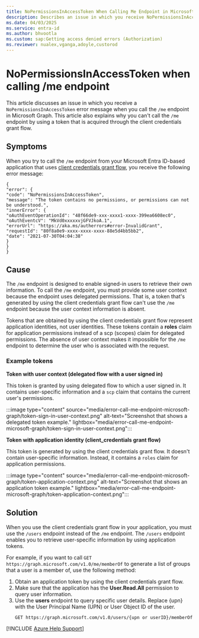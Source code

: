 ```yaml
---
title: NoPermissionsInAccessToken When Calling Me Endpoint in Microsoft Graph
description: Describes an issue in which you receive NoPermissionsInAccessToken error when you call /me endpoint in Microsoft Graph.
ms.date: 04/03/2025
ms.service: entra-id
ms.author: bhvootla
ms.custom: sap:Getting access denied errors (Authorization)
ms.reviewer: nualex,vganga,adoyle,custorod
---
```

# NoPermissionsInAccessToken when calling /me endpoint

This article discusses an issue in which you receive a `NoPermissionsInAccessToken` error message when you call the `/me` endpoint in Microsoft Graph. This article also explains why you can't call the `/me` endpoint by using a token that is acquired through the client credentials grant flow.

## Symptoms

When you try to call the `/me` endpoint from your Microsoft Entra ID-based application that uses [client credentials grant flow](/entra/identity-platform/v2-oauth2-client-creds-grant-flow), you receive the following error message:

```output
{
"error": {
"code": "NoPermissionsInAccessToken",
"message": "The token contains no permissions, or permissions can not be understood.",
"innerError": {
"oAuthEventOperationId": "48f66de9-xxx-xxxx1-xxxx-399ea6608ec0",
"oAuthEventcV": "MkVd0xxxxxvjGFVJkoA.1",
"errorUrl": "https://aka.ms/autherrors#error-InvalidGrant",
"requestId": "80f8a0e9-xxxx-xxxx-xxxx-88e5d4bb5bb2",
"date": "2021-07-30T04:04:38"
}
}
}
```

## Cause

The `/me` endpoint is designed to enable signed-in users to retrieve their own information. To call the `/me` endpoint, you must provide some user context because the endpoint uses delegated permissions. That is, a token that's generated by using the client credentials grant flow can't use the `/me` endpoint because the user context information is absent.

Tokens that are obtained by using the client credentials grant flow represent application identities, not user identities. These tokens contain a **roles** claim for application permissions instead of a scp (scopes) claim for delegated permissions. The absence of user context makes it impossible for the `/me` endpoint to determine the user who is associated with the request.

### Example tokens

**Token with user context (delegated flow with a user signed in)**

This token is granted by using delegated flow to which a user signed in. It contains user-specific information and a `scp` claim that contains the current user's permissions.

:::image type="content" source="media/error-call-me-endpoint-microsoft-graph/token-sign-in-user-context.png" alt-text="Screenshot that shows a delegated token example." lightbox="media/error-call-me-endpoint-microsoft-graph/token-sign-in-user-context.png":::

**Token with application identity (client_credentials grant flow)**

This token is generated by using the client credentials grant flow. It doesn't contain user-specific information. Instead, it contains a `roles` claim for application permissions.

:::image type="content" source="media/error-call-me-endpoint-microsoft-graph/token-application-context.png" alt-text="Screenshot that shows an application token example." lightbox="media/error-call-me-endpoint-microsoft-graph/token-application-context.png":::

## Solution

When you use the client credentials grant flow in your application, you must use the `/users` endpoint instead of the `/me` endpoint. The `/users` endpoint enables you to retrieve user-specific information by using application tokens.

For example, if you want to call `GET https://graph.microsoft.com/v1.0/me/memberOf` to generate a list of groups that a user is a member of, use the following method:

1. Obtain an application token by using the client credentials grant flow.
2. Make sure that the application has the **User.Read.All** permission to query user information.
3. Use the **users** endpoint to query specific user details. Replace {upn} with the User Principal Name (UPN) or User Object ID of the user.
    ```HTTP
    GET https://graph.microsoft.com/v1.0/users/{upn or userID}/memberOf
    ```

[!INCLUDE [Azure Help Support](../../../includes/azure-help-support.md)]
